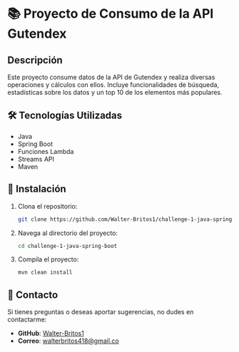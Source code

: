 # 📚 Proyecto de Consumo de la API Gutendex

## Descripción

Este proyecto consume datos de la API de Gutendex y realiza diversas operaciones y cálculos con ellos. Incluye funcionalidades de búsqueda, estadísticas sobre los datos y un top 10 de los elementos más populares.

## 🛠 Tecnologías Utilizadas

- Java
- Spring Boot
- Funciones Lambda
- Streams API
- Maven

## 🚀 Instalación

1. Clona el repositorio:
    ```sh
    git clone https://github.com/Walter-Britos1/challenge-1-java-spring-boot.git
    ```
2. Navega al directorio del proyecto:
    ```sh
    cd challenge-1-java-spring-boot
    ```
3. Compila el proyecto:
    ```sh
    mvn clean install
    ```




## 📱 Contacto

Si tienes preguntas o deseas aportar sugerencias, no dudes en contactarme:
- **GitHub**: [Walter-Britos1](https://github.com/Walter-Britos1)
- **Correo**: walterbritos418@gmail.co

